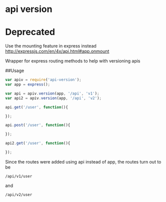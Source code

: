 api version
====

Deprecated
===
Use the mounting feature in express instead http://expressjs.com/en/4x/api.html#app.onmount

Wrapper for express routing methods to help with versioning apis


##Usage
```javascript
var apiv = require('api-version');
var app = express();

var api = apiv.version(app, '/api', 'v1');
var api2 = apiv.version(app, '/api', 'v2');

api.get('/user', function(){

});

api.post('/user', function(){

});

api2.get('/user', function(){

});
```

Since the routes were added using api instead of app, the routes turn out to be

```
/api/v1/user
```

and

```
/api/v2/user
```
